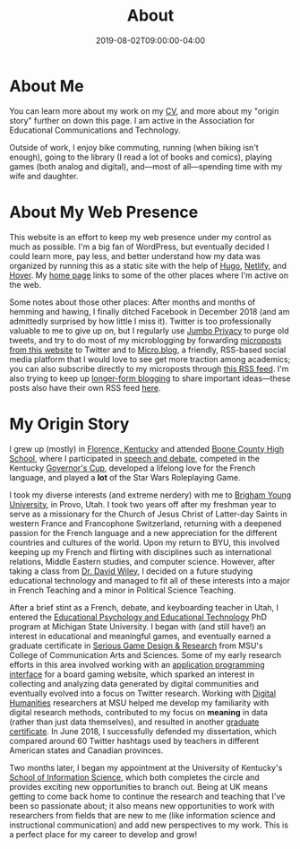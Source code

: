 ﻿---
title: "About"
date: 2019-08-02T09:00:00-04:00
draft: false
---

# About Me

You can learn more about my work on my [CV](https://spencergreenhalgh.com/cv/), and more about my "origin story" further on down this page. I am active in the Association for Educational Communications and Technology. 

Outside of work, I enjoy bike commuting, running (when biking isn't enough), going to the library (I read a lot of books and comics), playing games (both analog and digital), and—most of all—spending time with my wife and daughter.

# About My Web Presence

This website is an effort to keep my web presence under my control as much as possible. I'm a big fan of WordPress, but eventually decided I could learn more, pay less, and better understand how my data was organized by running this as a static site with the help of [Hugo](https://gohugo.io/), [Netlify](https://www.netlify.com/), and [Hover](https://www.hover.com). My [home page](https://spencergreenhalgh.com/) links to some of the other places where I'm active on the web.

Some notes about those other places: After months and months of hemming and hawing, I finally ditched Facebook in December 2018 (and am admittedly surprised by how little I miss it). Twitter is too professionally valuable to me to give up on, but I regularly use [Jumbo Privacy](https://www.jumboprivacy.com/) to purge old tweets, and try to do most of my microblogging by forwarding [microposts from this website](https://spencergreenhalgh.com/categories/micro/) to Twitter and to [Micro.blog](https://micro.blog/), a friendly, RSS-based social media platform that I would love to see get more traction among academics; you can also subscribe directly to my microposts through [this RSS feed](https://spencergreenhalgh.com/categories/micro/). I'm also trying to keep up [longer-form blogging](https://spencergreenhalgh.com/categories/macro/) to share important ideas—these posts also have their own RSS feed [here](https://spencergreenhalgh.com/categories/macro/index.xml).

# My Origin Story

I grew up (mostly) in [Florence, Kentucky](https://en.wikipedia.org/wiki/Florence,_Kentucky) and attended [Boone County High School](https://www.boone.k12.ky.us/1/Home), where I participated in [speech and debate](https://khssl.org/), competed in the Kentucky [Governor's Cup](https://www.kaac.com/governors-cup), developed a lifelong love for the French language, and played a **lot** of the Star Wars Roleplaying Game. 

I took my diverse interests (and extreme nerdery) with me to [Brigham Young University](https://www.byu.edu/), in Provo, Utah. I took two years off after my freshman year to serve as a missionary for the Church of Jesus Christ of Latter-day Saints in western France and Francophone Switzerland, returning with a deepened passion for the French language and a new appreciation for the different countries and cultures of the world. Upon my return to BYU, this involved keeping up my French and flirting with disciplines such as international relations, Middle Eastern studies, and computer science. However, after taking a class from [Dr. David Wiley](https://davidwiley.org/), I decided on a future studying educational technology and managed to fit all of these interests into a major in French Teaching and a minor in Political Science Teaching. 

After a brief stint as a French, debate, and keyboarding teacher in Utah, I entered the [Educational Psychology and Educational Technology](http://education.msu.edu/cepse/ed-tech/) PhD program at Michigan State University. I began with (and still have!) an interest in educational and meaningful games, and eventually earned a graduate certificate in [Serious Game Design & Research](https://reg.msu.edu/AcademicPrograms/ProgramDetail.aspx?Program=1497) from MSU's College of Communication Arts and Sciences. Some of my early research efforts in this area involved working with an [application programming interface](https://en.wikipedia.org/wiki/Application_programming_interface) for a board gaming website, which sparked an interest in collecting and analyzing data generated by digital communities and eventually evolved into a focus on Twitter research. Working with [Digital Humanities](http://digitalhumanities.msu.edu/) researchers at MSU helped me develop my familiarity with digital research methods, contributed to my focus on **meaning** in data (rather than just data themselves), and resulted in another [graduate certificate](http://digitalhumanities.msu.edu/graduate-certificate/). In June 2018, I successfully defended my dissertation, which compared around 60 Twitter hashtags used by teachers in different American states and Canadian provinces. 

Two months later, I began my appointment at the University of Kentucky's [School of Information Science](http://ci.uky.edu/sis/), which both completes the circle and provides exciting new opportunities to branch out. Being at UK means getting to come back home to continue the research and teaching that I've been so passionate about; it also means new opportunities to work with researchers from fields that are new to me (like information science and instructional communication) and add new perspectives to my work. This is a perfect place for my career to develop and grow!



